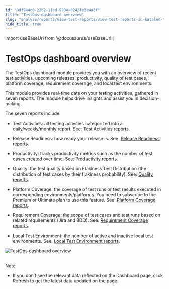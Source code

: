 ```yaml
---
id: "8df944c0-22b2-11ed-9930-0242fe3e4a3f"
title: "TestOps dashboard overview"
slug: "analyze/reports/view-test-reports/view-test-reports-in-katalon-testops/view-testops-dashboard/testops-dashboard-overview"
hide_title: true
---
```

import useBaseUrl from '@docusaurus/useBaseUrl';


# <a id="id" class="anchor_top_offset"/><a id="ariaid-title1" class="anchor_top_offset"/>TestOps dashboard overview

<p xmlns="http://www.w3.org/1999/xhtml" className="p">The TestOps dashboard module provides you with an overview of   recent test activities, upcoming releases, productivity, quality of   test cases, platform coverage, requirement coverage, and local test   environments.</p> 
<p xmlns="http://www.w3.org/1999/xhtml" className="p">This module provides real-time data on your testing activities,   gathered in seven reports. The module helps drive insights and   assist you in decision-making.</p> 
<p xmlns="http://www.w3.org/1999/xhtml" className="p">The seven reports include:</p> 
<ul xmlns="http://www.w3.org/1999/xhtml" className="ul"><li className="li"><p className="p"><span className="ph uicontrol">Test         Activities</span>: all testing activities categorized into a       daily/weekly/monthly report. See: <a className="xref" href="/analyze/reports/view-test-reports/view-test-reports-in-katalon-testops/view-testops-dashboard/test-activities-reports">Test         Activities reports</a>.</p></li><li className="li">     <p className="p">       <span className="ph uicontrol">Release Readiness</span>: how ready your release is.       See: <a className="xref" href="/analyze/reports/view-test-reports/view-test-reports-in-katalon-testops/view-testops-dashboard/release-readiness-reports">Release         Readiness reports</a>.</p>   </li><li className="li">     <p className="p">       <span className="ph uicontrol">Productivity</span>: tracks productivity metrics such       as the number of test cases created over time. See: <a className="xref" href="/analyze/reports/view-test-reports/view-test-reports-in-katalon-testops/view-testops-dashboard/productivity-reports">Productivity         reports</a>.</p>   </li><li className="li">     <p className="p">       <span className="ph uicontrol">Quality</span>: the test quality based on Flakiness       Test Distribution (the distribution of test cases by their       flakiness probability). See: <a className="xref" href="/analyze/reports/view-test-reports/view-test-reports-in-katalon-testops/view-testops-dashboard/quality-reports">Quality         reports</a>.</p>   </li><li className="li">     <p className="p"><span className="ph uicontrol">Platform Coverage</span>: the coverage of test runs or       test results executed in corresponding environments/platforms. You need to subscribe to the <span className="ph">Premium</span>  or <span className="ph">Ultimate</span> plan  to use this feature. See:       <a className="xref" href="/analyze/reports/view-test-reports/view-test-reports-in-katalon-testops/view-testops-dashboard/platform-coverage-reports">Platform         Coverage reports</a>.</p>   </li><li className="li">     <p className="p">       <span className="ph uicontrol">Requirement Coverage</span>: the scope of test cases       and test runs based on related requirements (Jira and BDD). See: <a className="xref" href="/analyze/reports/view-test-reports/view-test-reports-in-katalon-testops/view-testops-dashboard/requirement-coverage-reports">Requirement         Coverage reports</a>.</p>   </li><li className="li">     <p className="p">       <span className="ph uicontrol">Local Test Environment</span>: the number of active       and inactive local test environments. See: <a className="xref" href="/analyze/reports/view-test-reports/view-test-reports-in-katalon-testops/view-testops-dashboard/local-test-environment-reports">Local         Test Environment reports</a>.</p>   </li></ul> 
<p xmlns="http://www.w3.org/1999/xhtml" className="p">   <img className="image" src={useBaseUrl("https://github.com/katalon-studio/docs-images/raw/master/katalon-analytics/docs/overview/kt-dashboard-ui-may2022.png")} alt="TestOps dashboard overview" /><br /><br /> </p> 
<div xmlns="http://www.w3.org/1999/xhtml" className="note note note_note"><span className="note__title">Note:</span> 
  <ul className="ul"><li className="li"><p className="p">If you don’t see the relevant data reflected on the <span className="ph uicontrol">Dashboard</span> page, click <span className="ph uicontrol">Refresh</span> to
        get the latest data updated on the page.</p></li></ul>
</div>
